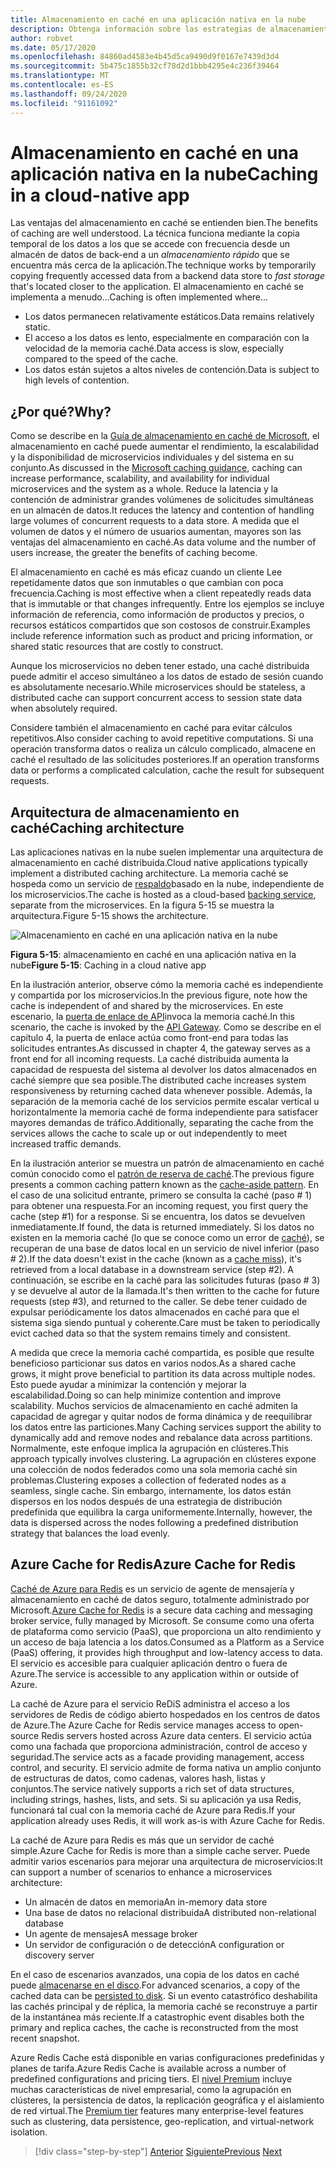 ```yaml
---
title: Almacenamiento en caché en una aplicación nativa en la nube
description: Obtenga información sobre las estrategias de almacenamiento en caché en una aplicación nativa en la nube.
author: robvet
ms.date: 05/17/2020
ms.openlocfilehash: 84860ad4583e4b45d5ca9490d9f0167e7439d3d4
ms.sourcegitcommit: 5b475c1855b32cf78d2d1bbb4295e4c236f39464
ms.translationtype: MT
ms.contentlocale: es-ES
ms.lasthandoff: 09/24/2020
ms.locfileid: "91161092"
---
```

# <a name="caching-in-a-cloud-native-app"></a><span data-ttu-id="d4558-103">Almacenamiento en caché en una aplicación nativa en la nube</span><span class="sxs-lookup"><span data-stu-id="d4558-103">Caching in a cloud-native app</span></span>

<span data-ttu-id="d4558-104">Las ventajas del almacenamiento en caché se entienden bien.</span><span class="sxs-lookup"><span data-stu-id="d4558-104">The benefits of caching are well understood.</span></span> <span data-ttu-id="d4558-105">La técnica funciona mediante la copia temporal de los datos a los que se accede con frecuencia desde un almacén de datos de back-end a un *almacenamiento rápido* que se encuentra más cerca de la aplicación.</span><span class="sxs-lookup"><span data-stu-id="d4558-105">The technique works by temporarily copying frequently accessed data from a backend data store to *fast storage* that's located closer to the application.</span></span> <span data-ttu-id="d4558-106">El almacenamiento en caché se implementa a menudo...</span><span class="sxs-lookup"><span data-stu-id="d4558-106">Caching is often implemented where...</span></span>

- <span data-ttu-id="d4558-107">Los datos permanecen relativamente estáticos.</span><span class="sxs-lookup"><span data-stu-id="d4558-107">Data remains relatively static.</span></span>
- <span data-ttu-id="d4558-108">El acceso a los datos es lento, especialmente en comparación con la velocidad de la memoria caché.</span><span class="sxs-lookup"><span data-stu-id="d4558-108">Data access is slow, especially compared to the speed of the cache.</span></span>
- <span data-ttu-id="d4558-109">Los datos están sujetos a altos niveles de contención.</span><span class="sxs-lookup"><span data-stu-id="d4558-109">Data is subject to high levels of contention.</span></span>

## <a name="why"></a><span data-ttu-id="d4558-110">¿Por qué?</span><span class="sxs-lookup"><span data-stu-id="d4558-110">Why?</span></span>

<span data-ttu-id="d4558-111">Como se describe en la [Guía de almacenamiento en caché de Microsoft](/azure/architecture/best-practices/caching), el almacenamiento en caché puede aumentar el rendimiento, la escalabilidad y la disponibilidad de microservicios individuales y del sistema en su conjunto.</span><span class="sxs-lookup"><span data-stu-id="d4558-111">As discussed in the [Microsoft caching guidance](/azure/architecture/best-practices/caching), caching can increase performance, scalability, and availability for individual microservices and the system as a whole.</span></span> <span data-ttu-id="d4558-112">Reduce la latencia y la contención de administrar grandes volúmenes de solicitudes simultáneas en un almacén de datos.</span><span class="sxs-lookup"><span data-stu-id="d4558-112">It reduces the latency and contention of handling large volumes of concurrent requests to a data store.</span></span> <span data-ttu-id="d4558-113">A medida que el volumen de datos y el número de usuarios aumentan, mayores son las ventajas del almacenamiento en caché.</span><span class="sxs-lookup"><span data-stu-id="d4558-113">As data volume and the number of users increase, the greater the benefits of caching become.</span></span>

<span data-ttu-id="d4558-114">El almacenamiento en caché es más eficaz cuando un cliente Lee repetidamente datos que son inmutables o que cambian con poca frecuencia.</span><span class="sxs-lookup"><span data-stu-id="d4558-114">Caching is most effective when a client repeatedly reads data that is immutable or that changes infrequently.</span></span> <span data-ttu-id="d4558-115">Entre los ejemplos se incluye información de referencia, como información de productos y precios, o recursos estáticos compartidos que son costosos de construir.</span><span class="sxs-lookup"><span data-stu-id="d4558-115">Examples include reference information such as product and pricing information, or shared static resources that are costly to construct.</span></span>

<span data-ttu-id="d4558-116">Aunque los microservicios no deben tener estado, una caché distribuida puede admitir el acceso simultáneo a los datos de estado de sesión cuando es absolutamente necesario.</span><span class="sxs-lookup"><span data-stu-id="d4558-116">While microservices should be stateless, a distributed cache can support concurrent access to session state data when absolutely required.</span></span>

<span data-ttu-id="d4558-117">Considere también el almacenamiento en caché para evitar cálculos repetitivos.</span><span class="sxs-lookup"><span data-stu-id="d4558-117">Also consider caching to avoid repetitive computations.</span></span> <span data-ttu-id="d4558-118">Si una operación transforma datos o realiza un cálculo complicado, almacene en caché el resultado de las solicitudes posteriores.</span><span class="sxs-lookup"><span data-stu-id="d4558-118">If an operation transforms data or performs a complicated calculation, cache the result for subsequent requests.</span></span>

## <a name="caching-architecture"></a><span data-ttu-id="d4558-119">Arquitectura de almacenamiento en caché</span><span class="sxs-lookup"><span data-stu-id="d4558-119">Caching architecture</span></span>

<span data-ttu-id="d4558-120">Las aplicaciones nativas en la nube suelen implementar una arquitectura de almacenamiento en caché distribuida.</span><span class="sxs-lookup"><span data-stu-id="d4558-120">Cloud native applications typically implement a distributed caching architecture.</span></span> <span data-ttu-id="d4558-121">La memoria caché se hospeda como un servicio de [respaldo](./definition.md#backing-services)basado en la nube, independiente de los microservicios.</span><span class="sxs-lookup"><span data-stu-id="d4558-121">The cache is hosted as a cloud-based [backing service](./definition.md#backing-services), separate from the microservices.</span></span> <span data-ttu-id="d4558-122">En la figura 5-15 se muestra la arquitectura.</span><span class="sxs-lookup"><span data-stu-id="d4558-122">Figure 5-15 shows the architecture.</span></span>

![Almacenamiento en caché en una aplicación nativa en la nube](media/caching-in-a-cloud-native-app.png)

<span data-ttu-id="d4558-124">**Figura 5-15**: almacenamiento en caché en una aplicación nativa en la nube</span><span class="sxs-lookup"><span data-stu-id="d4558-124">**Figure 5-15**: Caching in a cloud native app</span></span>

<span data-ttu-id="d4558-125">En la ilustración anterior, observe cómo la memoria caché es independiente y compartida por los microservicios.</span><span class="sxs-lookup"><span data-stu-id="d4558-125">In the previous figure, note how the cache is independent of and shared by the microservices.</span></span> <span data-ttu-id="d4558-126">En este escenario, la [puerta de enlace de API](./front-end-communication.md)invoca la memoria caché.</span><span class="sxs-lookup"><span data-stu-id="d4558-126">In this scenario, the cache is invoked by the [API Gateway](./front-end-communication.md).</span></span> <span data-ttu-id="d4558-127">Como se describe en el capítulo 4, la puerta de enlace actúa como front-end para todas las solicitudes entrantes.</span><span class="sxs-lookup"><span data-stu-id="d4558-127">As discussed in chapter 4, the gateway serves as a front end for all incoming requests.</span></span> <span data-ttu-id="d4558-128">La caché distribuida aumenta la capacidad de respuesta del sistema al devolver los datos almacenados en caché siempre que sea posible.</span><span class="sxs-lookup"><span data-stu-id="d4558-128">The distributed cache increases system responsiveness by returning cached data whenever possible.</span></span> <span data-ttu-id="d4558-129">Además, la separación de la memoria caché de los servicios permite escalar vertical u horizontalmente la memoria caché de forma independiente para satisfacer mayores demandas de tráfico.</span><span class="sxs-lookup"><span data-stu-id="d4558-129">Additionally, separating the cache from the services allows the cache to scale up or out independently to meet increased traffic demands.</span></span>

<span data-ttu-id="d4558-130">En la ilustración anterior se muestra un patrón de almacenamiento en caché común conocido como el [patrón de reserva de caché](/azure/architecture/patterns/cache-aside).</span><span class="sxs-lookup"><span data-stu-id="d4558-130">The previous figure presents a common caching pattern known as the [cache-aside pattern](/azure/architecture/patterns/cache-aside).</span></span> <span data-ttu-id="d4558-131">En el caso de una solicitud entrante, primero se consulta la caché (paso \# 1) para obtener una respuesta.</span><span class="sxs-lookup"><span data-stu-id="d4558-131">For an incoming request, you first query the cache (step \#1) for a response.</span></span> <span data-ttu-id="d4558-132">Si se encuentra, los datos se devuelven inmediatamente.</span><span class="sxs-lookup"><span data-stu-id="d4558-132">If found, the data is returned immediately.</span></span> <span data-ttu-id="d4558-133">Si los datos no existen en la memoria caché (lo que se conoce como un error de [caché](https://www.techopedia.com/definition/6308/cache-miss)), se recuperan de una base de datos local en un servicio de nivel inferior (paso \# 2).</span><span class="sxs-lookup"><span data-stu-id="d4558-133">If the data doesn't exist in the cache (known as a [cache miss](https://www.techopedia.com/definition/6308/cache-miss)), it's retrieved from a local database in a downstream service (step \#2).</span></span> <span data-ttu-id="d4558-134">A continuación, se escribe en la caché para las solicitudes futuras (paso \# 3) y se devuelve al autor de la llamada.</span><span class="sxs-lookup"><span data-stu-id="d4558-134">It's then written to the cache for future requests (step \#3), and returned to the caller.</span></span> <span data-ttu-id="d4558-135">Se debe tener cuidado de expulsar periódicamente los datos almacenados en caché para que el sistema siga siendo puntual y coherente.</span><span class="sxs-lookup"><span data-stu-id="d4558-135">Care must be taken to periodically evict cached data so that the system remains timely and consistent.</span></span>

<span data-ttu-id="d4558-136">A medida que crece la memoria caché compartida, es posible que resulte beneficioso particionar sus datos en varios nodos.</span><span class="sxs-lookup"><span data-stu-id="d4558-136">As a shared cache grows, it might prove beneficial to partition its data across multiple nodes.</span></span> <span data-ttu-id="d4558-137">Esto puede ayudar a minimizar la contención y mejorar la escalabilidad.</span><span class="sxs-lookup"><span data-stu-id="d4558-137">Doing so can help minimize contention and improve scalability.</span></span> <span data-ttu-id="d4558-138">Muchos servicios de almacenamiento en caché admiten la capacidad de agregar y quitar nodos de forma dinámica y de reequilibrar los datos entre las particiones.</span><span class="sxs-lookup"><span data-stu-id="d4558-138">Many Caching services support the ability to dynamically add and remove nodes and rebalance data across partitions.</span></span> <span data-ttu-id="d4558-139">Normalmente, este enfoque implica la agrupación en clústeres.</span><span class="sxs-lookup"><span data-stu-id="d4558-139">This approach typically involves clustering.</span></span> <span data-ttu-id="d4558-140">La agrupación en clústeres expone una colección de nodos federados como una sola memoria caché sin problemas.</span><span class="sxs-lookup"><span data-stu-id="d4558-140">Clustering exposes a collection of federated nodes as a seamless, single cache.</span></span> <span data-ttu-id="d4558-141">Sin embargo, internamente, los datos están dispersos en los nodos después de una estrategia de distribución predefinida que equilibra la carga uniformemente.</span><span class="sxs-lookup"><span data-stu-id="d4558-141">Internally, however, the data is dispersed across the nodes following a predefined distribution strategy that balances the load evenly.</span></span>

## <a name="azure-cache-for-redis"></a><span data-ttu-id="d4558-142">Azure Cache for Redis</span><span class="sxs-lookup"><span data-stu-id="d4558-142">Azure Cache for Redis</span></span>

<span data-ttu-id="d4558-143">[Caché de Azure para Redis](https://azure.microsoft.com/services/cache/) es un servicio de agente de mensajería y almacenamiento en caché de datos seguro, totalmente administrado por Microsoft.</span><span class="sxs-lookup"><span data-stu-id="d4558-143">[Azure Cache for Redis](https://azure.microsoft.com/services/cache/) is a secure data caching and messaging broker service, fully managed by Microsoft.</span></span> <span data-ttu-id="d4558-144">Se consume como una oferta de plataforma como servicio (PaaS), que proporciona un alto rendimiento y un acceso de baja latencia a los datos.</span><span class="sxs-lookup"><span data-stu-id="d4558-144">Consumed as a Platform as a Service (PaaS) offering, it provides high throughput and low-latency access to data.</span></span> <span data-ttu-id="d4558-145">El servicio es accesible para cualquier aplicación dentro o fuera de Azure.</span><span class="sxs-lookup"><span data-stu-id="d4558-145">The service is accessible to any application within or outside of Azure.</span></span>

<span data-ttu-id="d4558-146">La caché de Azure para el servicio ReDiS administra el acceso a los servidores de Redis de código abierto hospedados en los centros de datos de Azure.</span><span class="sxs-lookup"><span data-stu-id="d4558-146">The Azure Cache for Redis service manages access to open-source Redis servers hosted across Azure data centers.</span></span> <span data-ttu-id="d4558-147">El servicio actúa como una fachada que proporciona administración, control de acceso y seguridad.</span><span class="sxs-lookup"><span data-stu-id="d4558-147">The service acts as a facade providing management, access control, and security.</span></span> <span data-ttu-id="d4558-148">El servicio admite de forma nativa un amplio conjunto de estructuras de datos, como cadenas, valores hash, listas y conjuntos.</span><span class="sxs-lookup"><span data-stu-id="d4558-148">The service natively supports a rich set of data structures, including strings, hashes, lists, and sets.</span></span> <span data-ttu-id="d4558-149">Si su aplicación ya usa Redis, funcionará tal cual con la memoria caché de Azure para Redis.</span><span class="sxs-lookup"><span data-stu-id="d4558-149">If your application already uses Redis, it will work as-is with Azure Cache for Redis.</span></span>

<span data-ttu-id="d4558-150">La caché de Azure para Redis es más que un servidor de caché simple.</span><span class="sxs-lookup"><span data-stu-id="d4558-150">Azure Cache for Redis is more than a simple cache server.</span></span> <span data-ttu-id="d4558-151">Puede admitir varios escenarios para mejorar una arquitectura de microservicios:</span><span class="sxs-lookup"><span data-stu-id="d4558-151">It can support a number of scenarios to enhance a microservices architecture:</span></span>

- <span data-ttu-id="d4558-152">Un almacén de datos en memoria</span><span class="sxs-lookup"><span data-stu-id="d4558-152">An in-memory data store</span></span>
- <span data-ttu-id="d4558-153">Una base de datos no relacional distribuida</span><span class="sxs-lookup"><span data-stu-id="d4558-153">A distributed non-relational database</span></span>
- <span data-ttu-id="d4558-154">Un agente de mensajes</span><span class="sxs-lookup"><span data-stu-id="d4558-154">A message broker</span></span>
- <span data-ttu-id="d4558-155">Un servidor de configuración o de detección</span><span class="sxs-lookup"><span data-stu-id="d4558-155">A configuration or discovery server</span></span>
  
<span data-ttu-id="d4558-156">En el caso de escenarios avanzados, una copia de los datos en caché puede [almacenarse en el disco](/azure/azure-cache-for-redis/cache-how-to-premium-persistence).</span><span class="sxs-lookup"><span data-stu-id="d4558-156">For advanced scenarios, a copy of the cached data can be [persisted to disk](/azure/azure-cache-for-redis/cache-how-to-premium-persistence).</span></span> <span data-ttu-id="d4558-157">Si un evento catastrófico deshabilita las cachés principal y de réplica, la memoria caché se reconstruye a partir de la instantánea más reciente.</span><span class="sxs-lookup"><span data-stu-id="d4558-157">If a catastrophic event disables both the primary and replica caches, the cache is reconstructed from the most recent snapshot.</span></span>

<span data-ttu-id="d4558-158">Azure Redis Cache está disponible en varias configuraciones predefinidas y planes de tarifa.</span><span class="sxs-lookup"><span data-stu-id="d4558-158">Azure Redis Cache is available across a number of predefined configurations and pricing tiers.</span></span> <span data-ttu-id="d4558-159">El [nivel Premium](/azure/azure-cache-for-redis/cache-overview#service-tiers) incluye muchas características de nivel empresarial, como la agrupación en clústeres, la persistencia de datos, la replicación geográfica y el aislamiento de red virtual.</span><span class="sxs-lookup"><span data-stu-id="d4558-159">The [Premium tier](/azure/azure-cache-for-redis/cache-overview#service-tiers) features many enterprise-level features such as clustering, data persistence, geo-replication, and virtual-network isolation.</span></span>

>[!div class="step-by-step"]
><span data-ttu-id="d4558-160">[Anterior](relational-vs-nosql-data.md)
>[Siguiente](elastic-search-in-azure.md)</span><span class="sxs-lookup"><span data-stu-id="d4558-160">[Previous](relational-vs-nosql-data.md)
[Next](elastic-search-in-azure.md)</span></span>
